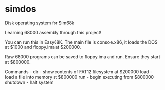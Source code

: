 # simdos
Disk operating system for Sim68k

Learning 68000 assembly through this project!

You can run this in Easy68K. The main file is console.x86, it loads the DOS at $1000 and floppy.ima at $200000.

Raw 68000 programs can be saved to floppy.ima and run. Ensure they start at $800000.

Commands -
dir      - show contents of FAT12 filesystem at $200000
load     - load a file into memory at $800000
run      - begin executing from $800000
shutdown - halt system
